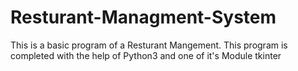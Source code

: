 # Resturant-Managment-System
This is a basic program of a Resturant Mangement. This program is completed with the help of Python3 and one of it's Module tkinter
